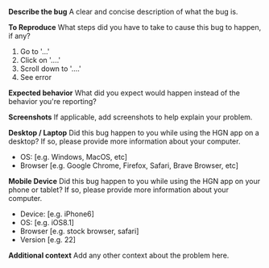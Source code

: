 **Describe the bug**
A clear and concise description of what the bug is.

**To Reproduce**
What steps did you have to take to cause this bug to happen, if any?

1. Go to '...'
2. Click on '....'
3. Scroll down to '....'
4. See error

**Expected behavior**
What did you expect would happen instead of the behavior you're reporting?

**Screenshots**
If applicable, add screenshots to help explain your problem.

**Desktop / Laptop**
Did this bug happen to you while using the HGN app on a desktop? If so, please provide more information about your computer.

- OS: [e.g. Windows, MacOS, etc]
- Browser [e.g. Google Chrome, Firefox, Safari, Brave Browser, etc]

**Mobile Device**
Did this bug happen to you while using the HGN app on your phone or tablet? If so, please provide more information about your computer.

- Device: [e.g. iPhone6]
- OS: [e.g. iOS8.1]
- Browser [e.g. stock browser, safari]
- Version [e.g. 22]

**Additional context**
Add any other context about the problem here.

